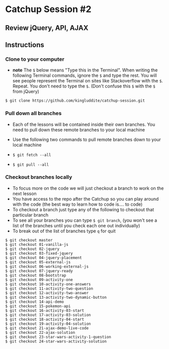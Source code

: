 # Catchup Session #2
## Review jQuery, API, AJAX

## Instructions
### Clone to your computer
* **note** The `$` below means "Type this in the Terminal". When writing the following Terminal commands, ignore the `$` and type the rest. You will see people represent the Terminal on sites like Stackoverflow with the `$`. Repeat. You don't need to type the `$`. (Don't confuse this `$` with the `$` from jQuery)

`$ git clone https://github.com/kingluddite/catchup-session.git`

### Pull down all branches
* Each of the lessons will be contained inside their own branches. You need to pull down these remote branches to your local machine
* Use the following two commands to pull remote branches down to your local machine

* `$ git fetch --all`
* `$ git pull --all`

### Checkout branches locally
* To focus more on the code we will just checkout a branch to work on the next lesson
* You have access to the repo after the Catchup so you can play around with the code (the best way to learn how to code is.... to code)
* To checkout a branch just type any of the following to checkout that particular branch
* To see all your branches you can type `$ git branch`, (you won't see a list of the branches until you check each one out individually)
* To break out of the list of branches type `q` for quit

```
$ git checkout master
$ git checkout 01-vanilla-js
$ git checkout 02-jquery
$ git checkout 03-fixed-jquery
$ git checkout 04-jquery-placement
$ git checkout 05-external-js
$ git checkout 06-working-external-js
$ git checkout 07-jquery-ready
$ git checkout 08-bootstrap
$ git checkout 09-activity-one
$ git checkout 10-activity-one-answers
$ git checkout 11-activity-two-question
$ git checkout 12-activity-two-answer
$ git checkout 13-activity-two-dynamic-button
$ git checkout 14-api-demo
$ git checkout 15-pokemon-api
$ git checkout 16-activity-03-start
$ git checkout 17-activity-03-solution
$ git checkout 18-activity-04-start
$ git checkout 19-activity-04-solution
$ git checkout 21-ajax-demo-live-code
$ git checkout 22-ajax-solution
$ git checkout 23-star-wars-activity-1-question
$ git checkout 24-star-wars-activity-solution
```
